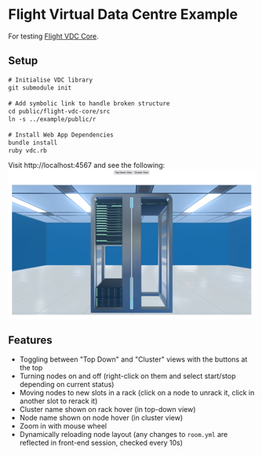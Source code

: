 # Flight Virtual Data Centre Example

For testing [Flight VDC Core](https://github.com/openflighthpc/flight-vdc-core).

## Setup 

```
# Initialise VDC library
git submodule init

# Add symbolic link to handle broken structure
cd public/flight-vdc-core/src
ln -s ../example/public/r

# Install Web App Dependencies
bundle install
ruby vdc.rb
```

Visit http://localhost:4567 and see the following:
![](img/index.png)

## Features

- Toggling between "Top Down" and "Cluster" views with the buttons at the top
- Turning nodes on and off (right-click on them and select start/stop depending on current status) 
- Moving nodes to new slots in a rack (click on a node to unrack it, click in another slot to rerack it) 
- Cluster name shown on rack hover (in top-down view)
- Node name shown on node hover (in cluster view) 
- Zoom in with mouse wheel
- Dynamically reloading node layout (any changes to `room.yml` are reflected in front-end session, checked every 10s) 
